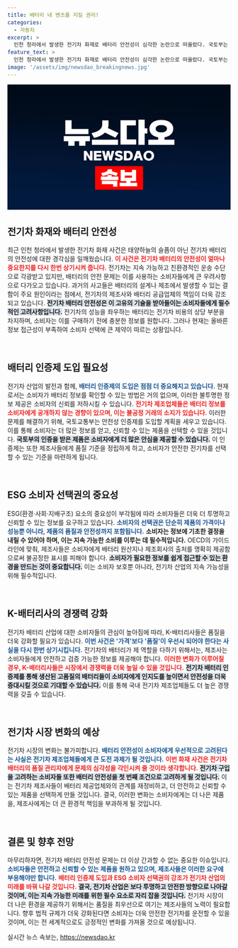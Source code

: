 ```yaml
---
title: 배터리 내 벤츠를 지킬 권리!
categories:
  - 자동차
excerpt: >
  인천 청라에서 발생한 전기차 화재로 배터리 안전성이 심각한 논란으로 떠올랐다. 국토부는 내년 전기차 배터리 안전성 인증제를 도입할 예정이며, 소비자의 선택권 강화를 통해 K-배터리의 경쟁력도 기대된다. 이 변화는 전기차 시장의 패러다임을 바꿀 수 있다!
feature_text: >
  인천 청라에서 발생한 전기차 화재로 배터리 안전성이 심각한 논란으로 떠올랐다. 국토부는 내년 전기차 배터리 안전성 인증제를 도입할 예정이며, 소비자의 선택권 강화를 통해 K-배터리의 경쟁력도 기대된다. 이 변화는 전기차 시장의 패러다임을 바꿀 수 있다!
image: '/assets/img/newsdao_breakingnews.jpg'
---
```


<p><img src="/assets/img/newsdao_breakingnews.jpg" alt="flaretime 속보" /></p>

<h2 data-ke-size="size26">전기차 화재와 배터리 안전성</h2>

<p data-ke-size="size16">최근 인천 청라에서 발생한 전기차 화재 사건은 태양하늘의 슬픔이 아닌 전기차 배터리의 안전성에 대한 경각심을 일깨웠습니다. <b><span style="color: #ee2323;">이 사건은 전기차 배터리의 안전성이 얼마나 중요한지를 다시 한번 상기시켜 줍니다.</span></b> 전기차는 지속 가능하고 친환경적인 운송 수단으로 각광받고 있지만, 배터리의 안전 문제는 이를 사용하는 소비자들에게 큰 우려사항으로 다가오고 있습니다. 과거의 사고들은 배터리의 설계나 제조에서 발생할 수 있는 결함이 주요 원인이라는 점에서, 전기차의 제조사와 배터리 공급업체의 책임이 더욱 강조되고 있습니다. <b><span style="background-color: #21538527;">전기차 배터리 안전성은 이 고유의 기술을 받아들이는 소비자들에게 필수적인 고려사항입니다.</span></b> 전기차의 성능을 좌우하는 배터리는 전기차 비용의 상당 부분을 차지하며, 소비자는 이를 구매하기 전에 충분한 정보를 원합니다. 그러나 현재는 올바른 정보 접근성이 부족하여 소비자 선택에 큰 제약이 따르는 상황입니다.</p>

<p data-ke-size="size16">&nbsp;</p>

<h2 data-ke-size="size26">배터리 인증제 도입 필요성</h2>

<p data-ke-size="size16">전기차 산업의 발전과 함께, <b><span style="color: #1a5490;">배터리 인증제의 도입은 점점 더 중요해지고 있습니다.</span></b> 현재로서는 소비자가 배터리 정보를 확인할 수 있는 방법은 거의 없으며, 이러한 불투명한 정보 제공은 소비자의 신뢰를 저하시킬 수 있습니다. <b><span style="color: #ee2323;">전기차 제조업체들은 배터리 정보를 소비자에게 공개하지 않는 경향이 있으며, 이는 불공정 거래의 소지가 있습니다.</span></b> 이러한 문제를 해결하기 위해, 국토교통부는 안전성 인증제를 도입할 계획을 세우고 있습니다. 이를 통해 소비자는 더 많은 정보를 얻고, 신뢰할 수 있는 제품을 선택할 수 있을 것입니다. <b><span style="background-color: #21538527;">국토부의 인증을 받은 제품은 소비자에게 더 많은 안심을 제공할 수 있습니다.</span></b> 이 인증제는 또한 제조사들에게 품질 기준을 정립하게 하고, 소비자가 안전한 전기차를 선택할 수 있는 기준을 마련하게 됩니다.</p>

<p data-ke-size="size16">&nbsp;</p>

<h2 data-ke-size="size26">ESG 소비자 선택권의 중요성</h2>

<p data-ke-size="size16">ESG(환경·사회·지배구조) 요소의 중요성이 부각됨에 따라 소비자들은 더욱 더 투명하고 신뢰할 수 있는 정보를 요구하고 있습니다. <b><span style="color: #1a5490;">소비자의 선택권은 단순히 제품의 가격이나 성능뿐 아니라, 제품의 품질과 안전성까지 포함됩니다.</span></b> <b><span style="ee2323;">소비자는 정보에 기초한 결정을 내릴 수 있어야 하며, 이는 지속 가능한 소비를 이루는 데 필수적입니다.</span></b> OECD의 가이드라인에 맞춰, 제조사들은 소비자에게 배터리 원산지나 제조회사의 출처를 명확히 제공함으로써 불공정한 표시를 피해야 합니다. <b><span style="background-color: #21538527;">소비자가 필요한 정보를 쉽게 접근할 수 있는 환경을 만드는 것이 중요합니다.</span></b> 이는 소비자 보호뿐 아니라, 전기차 산업의 지속 가능성을 위해 필수적입니다.</p>

<p data-ke-size="size16">&nbsp;</p>

<h2 data-ke-size="size26">K-배터리사의 경쟁력 강화</h2>

<p data-ke-size="size16">전기차 배터리 산업에 대한 소비자들의 관심이 높아짐에 따라, K-배터리사들은 품질을 더욱 강화할 필요가 있습니다. <b><span style="color: #1a5490;">이번 사건은 '가격'보다 '품질'이 우선시 되어야 한다는 사실을 다시 한번 상기시킵니다.</span></b> 전기차의 배터리가 제 역할을 다하기 위해서는, 제조사는 소비자들에게 안전하고 검증 가능한 정보를 제공해야 합니다. <b><span style="color: #ee2323;">이러한 변화가 이루어질 경우, K-배터리사들은 시장에서 경쟁력을 더욱 높일 수 있을 것입니다.</span></b> <b><span style="background-color: #21538527;">전기차 배터리 인증제를 통해 생산된 고품질의 배터리들이 소비자에게 인지도를 높이면서 안전성을 더욱 증대시킬 것으로 기대할 수 있습니다.</span></b> 이를 통해 국내 전기차 제조업체들도 더 높은 경쟁력을 갖출 수 있습니다.</p>

<p data-ke-size="size16">&nbsp;</p>

<h2 data-ke-size="size26">전기차 시장 변화의 예상</h2>

<p data-ke-size="size16">전기차 시장의 변화는 불가피합니다. <b><span style="color: #1a5490;">배터리 안전성이 소비자에게 우선적으로 고려된다는 사실은 전기차 제조업체들에게 큰 도전 과제가 될 것입니다.</span></b> <b><span style="color: #ee2323;">이번 화재 사건은 전기차 배터리의 품질 관리자에게 문제의 심각성을 각인시켜 줄 것이라 생각합니다.</span></b> <b><span style="background-color: #21538527;">전기차 구입을 고려하는 소비자들 또한 배터리 안전성을 첫 번째 조건으로 고려하게 될 것입니다.</span></b> 이는 전기차 제조사들이 배터리 제공업체와의 관계를 재정비하고, 더 안전하고 신뢰할 수 있는 제품을 선택하게 만들 것입니다. 결국, 이러한 변화는 소비자에게는 더 나은 제품을, 제조사에게는 더 큰 환경적 책임을 부과하게 될 것입니다.</p>

<p data-ke-size="size16">&nbsp;</p>

<h2 data-ke-size="size26">결론 및 향후 전망</h2>

<p data-ke-size="size16">마무리하자면, 전기차 배터리 안전성 문제는 더 이상 간과할 수 없는 중요한 이슈입니다. <b><span style="color: #1a5490;">소비자들은 안전하고 신뢰할 수 있는 제품을 원하고 있으며, 제조사들은 이러한 요구에 부응해야만 합니다.</span></b> <b><span style="color: #ee2323;">배터리 인증제 도입과 ESG 소비자 선택권의 강조가 전기차 산업의 미래를 바꿔 나갈 것입니다.</span></b> <b><span style="background-color: #21538527;">결국, 전기차 산업은 보다 투명하고 안전한 방향으로 나아갈 것이며, 이는 지속 가능한 미래를 위한 필수 요소로 자리 잡을 것입니다.</span></b> 전기차 시장이 더 나은 환경을 제공하기 위해서는 품질을 최우선으로 여기는 제조사들의 노력이 필요합니다. 향후 법적 규제가 더욱 강화된다면 소비자는 더욱 안전한 전기차를 운전할 수 있을 것이며, 이는 전 세계적으로도 긍정적인 변화를 가져올 것으로 예상됩니다.</p>
실시간 뉴스 속보는, <a href="https://newsdao.kr" rel="dofollow">https://newsdao.kr</a>



